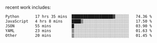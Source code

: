
<!--<img width="1415" height="100" alt="blu" src="https://github.com/rdsilva01/rdsilva01/assets/101207588/deb060e5-d035-4f09-b511-e3f50605b207">-->

<!-- \> Enthusiastic about developing and building solutions <br>
\> Computer Science and Engineering @ UBI -->

<!-- <a href="https://www.rodrigosilva.live/">personal website</a> 🏁 -->

<!-- ![](https://komarev.com/ghpvc/?username=rdsilva01) -->

recent work includes:
<!--START_SECTION:waka-->

```txt
Python       17 hrs 35 mins  ██████████████████▓░░░░░░   74.36 %
JavaScript   4 hrs 8 mins    ████▒░░░░░░░░░░░░░░░░░░░░   17.50 %
JSON         55 mins         █░░░░░░░░░░░░░░░░░░░░░░░░   03.90 %
YAML         23 mins         ▒░░░░░░░░░░░░░░░░░░░░░░░░   01.63 %
Other        20 mins         ▒░░░░░░░░░░░░░░░░░░░░░░░░   01.45 %
```

<!--END_SECTION:waka-->

